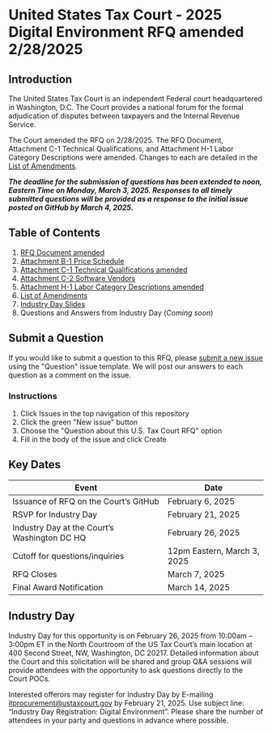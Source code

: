 # United States Tax Court - 2025 Digital Environment RFQ amended 2/28/2025

## Introduction

The United States Tax Court is an independent Federal court headquartered in Washington, D.C. The Court provides a national forum for the formal adjudication of disputes between taxpayers and the Internal Revenue Service.

The Court amended the RFQ on 2/28/2025. The RFQ Document, Attachment C-1 Technical Qualifications, and Attachment H-1 Labor Category Descriptions were amended. Changes to each are detailed in the [List of Amendments](./List%20of%20Amendments.xlsx).

__*The deadline for the submission of questions has been extended to noon, Eastern Time on Monday, March 3, 2025. Responses to all timely submitted questions will be provided as a response to the initial issue posted on GitHub by March 4, 2025.*__

## Table of Contents

1. [RFQ Document amended](./Digital%20Environment%20RFQ%20amended.pdf)
1. [Attachment B-1 Price Schedule](https://github.com/ustaxcourt/2025-digital-environment-rfq/blob/a2448efd5ccedeb97a0085e203da338c4cf236be/Attachment%20B-1%20Price%20Schedule.xlsx)
1. [Attachment C-1 Technical Qualifications amended](./Attachment%20C-1%20Technical%20Qualifications%20amended.xlsx)
1. [Attachment C-2 Software Vendors](https://github.com/ustaxcourt/2025-digital-environment-rfq/blob/a2448efd5ccedeb97a0085e203da338c4cf236be/Attachment%20C-2%20Software%20Vendors.pdf)
1. [Attachment H-1 Labor Category Descriptions amended](./Attachment%20H-1%20LCAT%20Descriptions%20amended.pdf)
1. [List of Amendments](./List%20of%20Amendments.xlsx)
1. [Industry Day Slides](./Industry%20Day%20slides.pdf)
1. Questions and Answers from Industry Day (_Coming soon_)

## Submit a Question

If you would like to submit a question to this RFQ, please [submit a new issue](https://github.com/ustaxcourt/2025-digital-environment-rfq/issues) using the "Question" issue template. We will post our answers to each question as a comment on the issue.

### Instructions

1. Click Issues in the top navigation of this repository
2. Click the green "New issue" button
3. Choose the "Question about this U.S. Tax Court RFQ" option
4. Fill in the body of the issue and click Create

## Key Dates

| Event                                        | Date                        |
| -------------------------------------------- | --------------------------- |
| Issuance of RFQ on the Court’s GitHub        | February 6, 2025            |
| RSVP for Industry Day                        | February 21, 2025           |
| Industry Day at the Court’s Washington DC HQ | February 26, 2025           |
| Cutoff for questions/inquiries               | 12pm Eastern, March 3, 2025 |
| RFQ Closes                                   | March 7, 2025               |
| Final Award Notification                     | March 14, 2025              |

## Industry Day

Industry Day for this opportunity is on February 26, 2025 from 10:00am – 3:00pm ET in the North Courtroom of the US Tax Court’s main location at 400 Second Street, NW, Washington, DC 20217. Detailed information about the Court and this solicitation will be shared and group Q&A sessions will provide attendees with the opportunity to ask questions directly to the Court POCs.

Interested offerors may register for Industry Day by E-mailing [itprocurement@ustaxcourt.gov](mailto:itprocurement@ustaxcourt.gov) by February 21, 2025. Use subject line: “Industry Day Registration: Digital Environment”. Please share the number of attendees in your party and questions in advance where possible.
